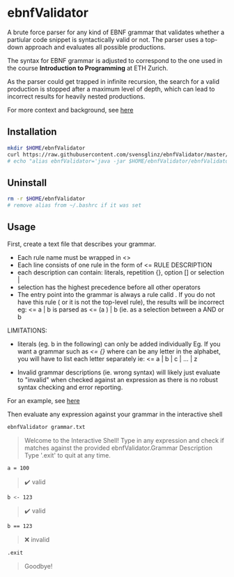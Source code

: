 # ebnfValidator 

A brute force parser for any kind of EBNF grammar that validates whether a partiular code snippet is syntactically valid or not. 
The parser uses a top-down approach and evaluates all possible productions. 

The syntax for EBNF grammar is adjusted to correspond to the one used in the course **Introduction to Programming** at ETH Zurich. 

As the parser could get trapped in infinite recursion, the search for a valid production is stopped after a maximum level of depth, which can lead 
to incorrect results for heavily nested productions. 

For more context and background, see [here](https://svenglinz.ovh/post.php?id=18)

## Installation
```bash
mkdir $HOME/ebnfValidator
curl https://raw.githubusercontent.com/svensglinz/ebnfValidator/master/ebnfValidator.jar > $HOME/ebnfValidator/ebnfValidator.jar
# echo "alias ebnfValidator='java -jar $HOME/ebnfValidator/ebnfValidator.jar' >> ~/.bashrc
```

## Uninstall
```bash
rm -r $HOME/ebnfValidator
# remove alias from ~/.bashrc if it was set
```

## Usage 

First, create a text file that describes your grammar.

- Each rule name must be wrapped in <>
- Each line consists of one rule in the form of <RULENAME> <= RULE DESCRIPTION
- each description can contain: literals, repetition {}, option [] or selection |
- selection has the highest precedence before all other operators
- The entry point into the grammar is always a rule calld **<expression>**. If you do not have this rule ( or it is not the top-level rule), the results will be incorrect
eg: <RULE1> <= a <RULE1> | b is parsed as <RULE1> <= (a <RULE1> ) | b (ie. as a selection between a AND <RULE1> or b

LIMITATIONS: 

- literals (eg. b in the following) can only be added individually
Eg. If you want a grammar such as *<STRING> <= {<CHARACTER>}* where *<CHARACTER>* can be any letter in the alphabet,
you will have to list each letter separately ie:
<CHARACTER> <= a | b | c | ... | z

- Invalid grammar descriptions (ie. wrong syntax) will likely just evaluate to "invalid" when checked against an expression as there is no robust 
syntax checking and error reporting. 

For an example, see [here](grammar.txt)

Then evaluate any expression against your grammar in the interactive shell

```bash
ebnfValidator grammar.txt
```
> Welcome to the Interactive Shell! </code>
Type in any expression and check if matches against the provided ebnfValidator.Grammar Description
Type '.exit' to quit at any time.

```bash
a = 100
```
> ✔️ valid

```bash
b <- 123
```
> ✔️ valid

```bash
b == 123
```
> :x: invalid

```bash
.exit
```

> Goodbye!
